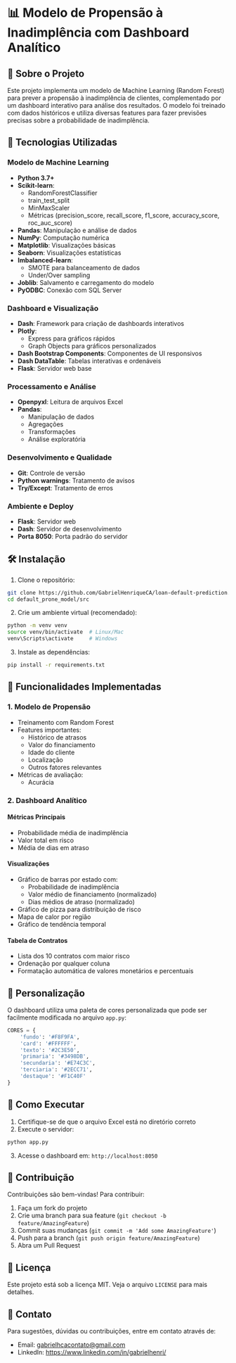 # 📊 Modelo de Propensão à Inadimplência com Dashboard Analítico

## 📝 Sobre o Projeto

Este projeto implementa um modelo de Machine Learning (Random Forest) para prever a propensão à inadimplência de clientes, complementado por um dashboard interativo para análise dos resultados. O modelo foi treinado com dados históricos e utiliza diversas features para fazer previsões precisas sobre a probabilidade de inadimplência.

## 🚀 Tecnologias Utilizadas

### Modelo de Machine Learning
- **Python 3.7+**
- **Scikit-learn**: 
  - RandomForestClassifier
  - train_test_split
  - MinMaxScaler
  - Métricas (precision_score, recall_score, f1_score, accuracy_score, roc_auc_score)
- **Pandas**: Manipulação e análise de dados
- **NumPy**: Computação numérica
- **Matplotlib**: Visualizações básicas
- **Seaborn**: Visualizações estatísticas
- **Imbalanced-learn**: 
  - SMOTE para balanceamento de dados
  - Under/Over sampling
- **Joblib**: Salvamento e carregamento do modelo
- **PyODBC**: Conexão com SQL Server

### Dashboard e Visualização
- **Dash**: Framework para criação de dashboards interativos
- **Plotly**: 
  - Express para gráficos rápidos
  - Graph Objects para gráficos personalizados
- **Dash Bootstrap Components**: Componentes de UI responsivos
- **Dash DataTable**: Tabelas interativas e ordenáveis
- **Flask**: Servidor web base

### Processamento e Análise
- **Openpyxl**: Leitura de arquivos Excel
- **Pandas**: 
  - Manipulação de dados
  - Agregações
  - Transformações
  - Análise exploratória

### Desenvolvimento e Qualidade
- **Git**: Controle de versão
- **Python warnings**: Tratamento de avisos
- **Try/Except**: Tratamento de erros

### Ambiente e Deploy
- **Flask**: Servidor web
- **Dash**: Servidor de desenvolvimento
- **Porta 8050**: Porta padrão do servidor

## 🛠️ Instalação

1. Clone o repositório:
```bash
git clone https://github.com/GabrielHenriqueCA/loan-default-prediction.git
cd default_prone_model/src
```

2. Crie um ambiente virtual (recomendado):
```bash
python -m venv venv
source venv/bin/activate  # Linux/Mac
venv\Scripts\activate     # Windows
```

3. Instale as dependências:
```bash
pip install -r requirements.txt
```

## 🎯 Funcionalidades Implementadas

### 1. Modelo de Propensão
- Treinamento com Random Forest
- Features importantes:
  - Histórico de atrasos
  - Valor do financiamento
  - Idade do cliente
  - Localização
  - Outros fatores relevantes
- Métricas de avaliação:
  - Acurácia

### 2. Dashboard Analítico
#### Métricas Principais
- Probabilidade média de inadimplência
- Valor total em risco
- Média de dias em atraso

#### Visualizações
- Gráfico de barras por estado com:
  - Probabilidade de inadimplência
  - Valor médio de financiamento (normalizado)
  - Dias médios de atraso (normalizado)
- Gráfico de pizza para distribuição de risco
- Mapa de calor por região
- Gráfico de tendência temporal

#### Tabela de Contratos
- Lista dos 10 contratos com maior risco
- Ordenação por qualquer coluna
- Formatação automática de valores monetários e percentuais


## 🎨 Personalização

O dashboard utiliza uma paleta de cores personalizada que pode ser facilmente modificada no arquivo `app.py`:

```python
CORES = {
    'fundo': '#F8F9FA',
    'card': '#FFFFFF',
    'texto': '#2C3E50',
    'primaria': '#3498DB',
    'secundaria': '#E74C3C',
    'terciaria': '#2ECC71',
    'destaque': '#F1C40F'
}
```

## 🚀 Como Executar

1. Certifique-se de que o arquivo Excel está no diretório correto
2. Execute o servidor:
```bash
python app.py
```
3. Acesse o dashboard em: `http://localhost:8050`

## 🤝 Contribuição

Contribuições são bem-vindas! Para contribuir:

1. Faça um fork do projeto
2. Crie uma branch para sua feature (`git checkout -b feature/AmazingFeature`)
3. Commit suas mudanças (`git commit -m 'Add some AmazingFeature'`)
4. Push para a branch (`git push origin feature/AmazingFeature`)
5. Abra um Pull Request

## 📝 Licença

Este projeto está sob a licença MIT. Veja o arquivo `LICENSE` para mais detalhes.

## 📧 Contato

Para sugestões, dúvidas ou contribuições, entre em contato através de:
- Email: gabrielhcacontato@gmail.com
- LinkedIn: https://www.linkedin.com/in/gabrielhenri/